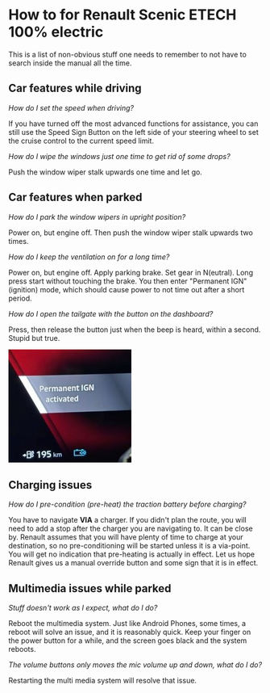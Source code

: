 # How to for Renault Scenic ETECH 100% electric

This is a list of non-obvious stuff one needs to remember to not have to search
inside the manual all the time.

## Car features while driving

*How do I set the speed when driving?*

If you have turned off the most advanced functions for assistance, you can still
use the Speed Sign Button on the left side of your steering wheel to set the
cruise control to the current speed limit.

*How do I wipe the windows just one time to get rid of some drops?*

Push the window wiper stalk upwards one time and let go.

## Car features when parked

*How do I park the window wipers in upright position?*

Power on, but engine off. Then push the window wiper stalk upwards two times.

*How do I keep the ventilation on for a long time?*

Power on, but engine off. Apply parking brake. Set gear in N(eutral). Long press
start without touching the brake. You then enter "Permanent IGN" (ignition)
mode, which should cause power to not time out after a short period.

*How do I open the tailgate with the button on the dashboard?*

Press, then release the button just when the beep is heard, within a second. Stupid but
true.

![alt text](img/permanent_ign.jpg)

## Charging issues

*How do I pre-condition (pre-heat) the traction battery before charging?*

You have to navigate **VIA** a charger. If you didn't plan the route, you will
need to add a stop after the charger you are navigating to. It can be close by.
Renault assumes that you will have plenty of time to charge at your destination,
so no pre-conditioning will be started unless it is a via-point. You will get no
indication that pre-heating is actually in effect. Let us hope Renault gives us
a manual override button and some sign that it is in effect.

## Multimedia issues while parked

*Stuff doesn't work as I expect, what do I do?*

Reboot the multimedia system. Just like Android Phones, some times, a reboot
will solve an issue, and it is reasonably quick. Keep your finger on the power
button for a while, and the screen goes black and the system reboots.

*The volume buttons only moves the mic volume up and down, what do I do?*

Restarting the multi media system will resolve that issue.
